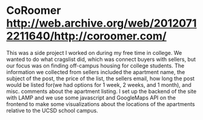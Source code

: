 CoRoomer
http://web.archive.org/web/20120712211640/http://coroomer.com/
========

This was a side project I worked on during my free time in college. 
We wanted to do what cragslist did, which was connect buyers with sellers,
but our focus was on finding off-campus housing for college students.
The information we collected from sellers included the apartment name,
the subject of the post, the price of the list, the sellers email,
how long the post would be listed for(we had options for 1 week,
2 weeks, and 1 month), and misc. comments about the apartment listing.
I set up the backend of the site with LAMP and we use some javascript and GoogleMaps
API on the frontend to make some visualizations about the locations
of the apartments relative to the UCSD school campus.
